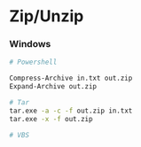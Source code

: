 # Zip/Unzip

### Windows

```bash
# Powershell

Compress-Archive in.txt out.zip	
Expand-Archive out.zip

# Tar
tar.exe -a -c -f out.zip in.txt
tar.exe -x -f out.zip

# VBS
```
